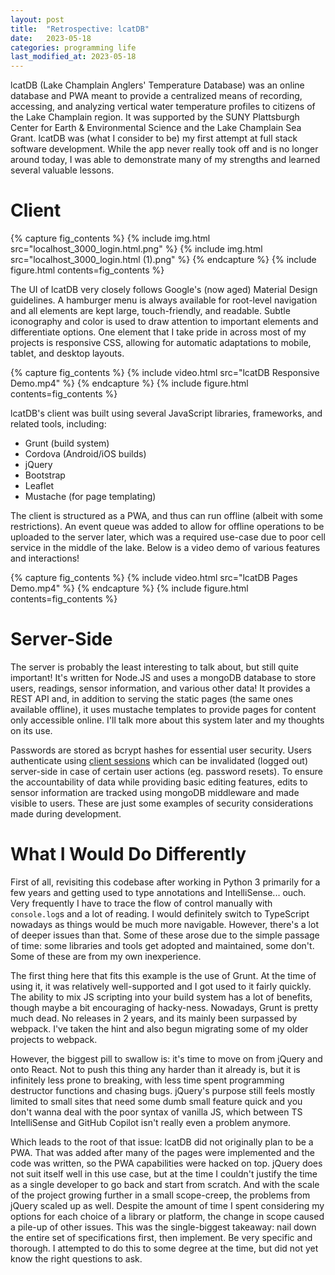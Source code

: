 ```yaml
---
layout: post
title:  "Retrospective: lcatDB"
date:   2023-05-18
categories: programming life
last_modified_at: 2023-05-18
---
```

lcatDB (Lake Champlain Anglers' Temperature Database) was an online database and PWA meant to provide a centralized means of recording, accessing, and analyzing vertical water temperature profiles to citizens of the Lake Champlain region. It was supported by the SUNY Plattsburgh Center for Earth & Environmental Science and the Lake Champlain Sea Grant. lcatDB was (what I consider to be) my first attempt at full stack software development. While the app never really took off and is no longer around today, I was able to demonstrate many of my strengths and learned several valuable lessons.

# Client

{% capture fig_contents %}
    {% include img.html src="localhost_3000_login.html.png" %}
    {% include img.html src="localhost_3000_login.html (1).png" %}
{% endcapture %}
{%
    include figure.html
    contents=fig_contents
%}

The UI of lcatDB very closely follows Google's (now aged) Material Design guidelines. A hamburger menu is always available for root-level navigation and all elements are kept large, touch-friendly, and readable. Subtle iconography and color is used to draw attention to important elements and differentiate options. One element that I take pride in across most of my projects is responsive CSS, allowing for automatic adaptations to mobile, tablet, and desktop layouts.

{% capture fig_contents %}
    {% include video.html src="lcatDB Responsive Demo.mp4" %}
{% endcapture %}
{%
    include figure.html
    contents=fig_contents
%}

lcatDB's client was built using several JavaScript libraries, frameworks, and related tools, including:

- Grunt (build system)
- Cordova (Android/iOS builds)
- jQuery
- Bootstrap
- Leaflet
- Mustache (for page templating)

The client is structured as a PWA, and thus can run offline (albeit with some restrictions). An event queue was added to allow for offline operations to be uploaded to the server later, which was a required use-case due to poor cell service in the middle of the lake. Below is a video demo of various features and interactions!

{% capture fig_contents %}
    {% include video.html src="lcatDB Pages Demo.mp4" %}
{% endcapture %}
{%
    include figure.html
    contents=fig_contents
%}

# Server-Side

The server is probably the least interesting to talk about, but still quite important! It's written for Node.JS and uses a mongoDB database to store users, readings, sensor information, and various other data! It provides a REST API and, in addition to serving the static pages (the same ones available offline), it uses mustache templates to provide pages for content only accessible online. I'll talk more about this system later and my thoughts on its use.

Passwords are stored as bcrypt hashes for essential user security. Users authenticate using [client sessions](https://hacks.mozilla.org/2012/12/using-secure-client-side-sessions-to-build-simple-and-scalable-node-js-applications-a-node-js-holiday-season-part-3/) which can be invalidated (logged out) server-side in case of certain user actions (eg. password resets). To ensure the accountability of data while providing basic editing features, edits to sensor information are tracked using mongoDB middleware and made visible to users. These are just some examples of security considerations made during development.

# What I Would Do Differently

First of all, revisiting this codebase after working in Python 3 primarily for a few years and getting used to type annotations and IntelliSense... ouch. Very frequently I have to trace the flow of control manually with `console.log`s and a lot of reading. I would definitely switch to TypeScript nowadays as things would be much more navigable. However, there's a lot of deeper issues than that. Some of these arose due to the simple passage of time: some libraries and tools get adopted and maintained, some don't. Some of these are from my own inexperience.

The first thing here that fits this example is the use of Grunt. At the time of using it, it was relatively well-supported and I got used to it fairly quickly. The ability to mix JS scripting into your build system has a lot of benefits, though maybe a bit encouraging of hacky-ness. Nowadays, Grunt is pretty much dead. No releases in 2 years, and its mainly been surpassed by webpack. I've taken the hint and also begun migrating some of my older projects to webpack.

However, the biggest pill to swallow is: it's time to move on from jQuery and onto React. Not to push this thing any harder than it already is, but it is infinitely less prone to breaking, with less time spent programming destructor functions and chasing bugs. jQuery's purpose still feels mostly limited to small sites that need some dumb small feature quick and you don't wanna deal with the poor syntax of vanilla JS, which between TS IntelliSense and GitHub Copilot isn't really even a problem anymore.

Which leads to the root of that issue: lcatDB did not originally plan to be a PWA. That was added after many of the pages were implemented and the code was written, so the PWA capabilities were hacked on top. jQuery does not suit itself well in this use case, but at the time I couldn't justify the time as a single developer to go back and start from scratch. And with the scale of the project growing further in a small scope-creep, the problems from jQuery scaled up as well. Despite the amount of time I spent considering my options for each choice of a library or platform, the change in scope caused a pile-up of other issues. This was the single-biggest takeaway: nail down the entire set of specifications first, then implement. Be very specific and thorough. I attempted to do this to some degree at the time, but did not yet know the right questions to ask.